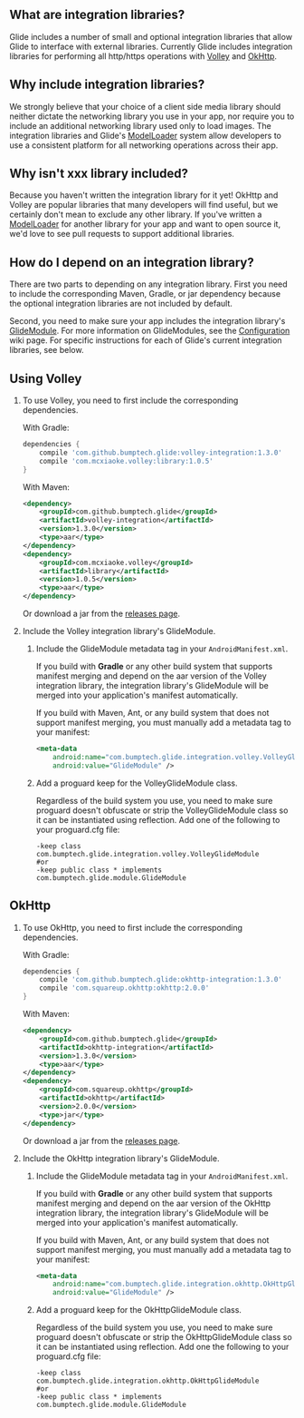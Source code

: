 ## What are integration libraries?
Glide includes a number of small and optional integration libraries that allow Glide to interface with external libraries. Currently Glide includes integration libraries for performing all http/https operations with [Volley][1] and [OkHttp][2].

## Why include integration libraries?
We strongly believe that your choice of a client side media library should neither dictate the networking library you use in your app, nor require you to include an additional networking library used only to load images. The integration libraries and Glide's [ModelLoader][4] system allow developers to use a consistent platform for all networking operations across their app.

## Why isn't xxx library included?
Because you haven't written the integration library for it yet! OkHttp and Volley are popular libraries that many developers will find useful, but we certainly don't mean to exclude any other library. If you've written a [ModelLoader][4] for another library for your app and want to open source it, we'd love to see pull requests to support additional libraries.

## How do I depend on an integration library?
There are two parts to depending on any integration library. First you need to include the corresponding Maven, Gradle, or jar dependency because the optional integration libraries are not included by default.

Second, you need to make sure your app includes the integration library's [GlideModule][5]. For more information on GlideModules, see the [Configuration][6] wiki page. For specific instructions for each of Glide's current integration libraries, see below.

## Using Volley
1. To use Volley, you need to first include the corresponding dependencies.

    With Gradle:
    ```groovy
    dependencies {
        compile 'com.github.bumptech.glide:volley-integration:1.3.0'
        compile 'com.mcxiaoke.volley:library:1.0.5'
    }
    ```

    With Maven:
    ```xml
    <dependency>
        <groupId>com.github.bumptech.glide</groupId>
        <artifactId>volley-integration</artifactId>
        <version>1.3.0</version>
        <type>aar</type>
    </dependency>
    <dependency>
        <groupId>com.mcxiaoke.volley</groupId>
        <artifactId>library</artifactId>
        <version>1.0.5</version>
        <type>aar</type>
    </dependency>
    ```

    Or download a jar from the [releases page][7].

2. Include the Volley integration library's GlideModule.
    1. Include the GlideModule metadata tag in your ``AndroidManifest.xml``.
        
        If you build with **Gradle** or any other build system that supports manifest merging and depend on the aar version of the Volley integration library, the integration library's GlideModule will be merged into your application's manifest automatically.

        If you build with Maven, Ant, or any build system that does not support manifest merging, you must manually add a metadata tag to your manifest:
        ```xml
        <meta-data
            android:name="com.bumptech.glide.integration.volley.VolleyGlideModule"
            android:value="GlideModule" />
        ```
    2. Add a proguard keep for the VolleyGlideModule class.
        
        Regardless of the build system you use, you need to make sure proguard doesn't obfuscate or strip the VolleyGlideModule class so it can be instantiated using reflection. Add one of the following to your proguard.cfg file:
        ```
        -keep class com.bumptech.glide.integration.volley.VolleyGlideModule
        #or
        -keep public class * implements com.bumptech.glide.module.GlideModule
        ```

## OkHttp

1. To use OkHttp, you need to first include the corresponding dependencies.

    With Gradle:
    ```groovy
    dependencies {
        compile 'com.github.bumptech.glide:okhttp-integration:1.3.0'
        compile 'com.squareup.okhttp:okhttp:2.0.0'
    }
    ```

    With Maven:
    ```xml
    <dependency>
        <groupId>com.github.bumptech.glide</groupId>
        <artifactId>okhttp-integration</artifactId>
        <version>1.3.0</version>
        <type>aar</type>
    </dependency>
    <dependency>
        <groupId>com.squareup.okhttp</groupId>
        <artifactId>okhttp</artifactId>
        <version>2.0.0</version>
        <type>jar</type>
    </dependency>
    ```

    Or download a jar from the [releases page][7].

2. Include the OkHttp integration library's GlideModule.
    1. Include the GlideModule metadata tag in your ``AndroidManifest.xml``.
        
        If you build with **Gradle** or any other build system that supports manifest merging and depend on the aar version of the OkHttp integration library, the integration library's GlideModule will be merged into your application's manifest automatically.

        If you build with Maven, Ant, or any build system that does not support manifest merging, you must manually add a metadata tag to your manifest:
        ```xml
        <meta-data
            android:name="com.bumptech.glide.integration.okhttp.OkHttpGlideModule"
            android:value="GlideModule" />
        ```
    2. Add a proguard keep for the OkHttpGlideModule class.
        
        Regardless of the build system you use, you need to make sure proguard doesn't obfuscate or strip the OkHttpGlideModule class so it can be instantiated using reflection. Add one the following to your proguard.cfg file:
        ```
        -keep class com.bumptech.glide.integration.okhttp.OkHttpGlideModule
        #or
        -keep public class * implements com.bumptech.glide.module.GlideModule
        ```

[1]: http://developer.android.com/training/volley/index.html
[2]: http://square.github.io/okhttp/
[3]: http://developer.android.com/reference/java/net/HttpURLConnection.html
[4]: http://bumptech.github.io/glide/javadocs/latest/com/bumptech/glide/load/model/ModelLoader.html
[5]: https://github.com/bumptech/glide/blob/master/library/src/main/java/com/bumptech/glide/module/GlideModule.java
[6]: https://github.com/bumptech/glide/wiki/Configuration
[7]: https://github.com/bumptech/glide/releases